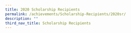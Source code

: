 ```yaml
---
title: 2020 Scholarship Recipients
permalink: /achievements/Scholarship-Recipients/2020sr/
description: ""
third_nav_title: Scholarship Recipients
---
```

